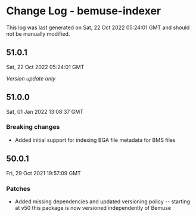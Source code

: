 # Change Log - bemuse-indexer

This log was last generated on Sat, 22 Oct 2022 05:24:01 GMT and should not be manually modified.

## 51.0.1
Sat, 22 Oct 2022 05:24:01 GMT

_Version update only_

## 51.0.0
Sat, 01 Jan 2022 13:08:37 GMT

### Breaking changes

- Added initial support for indexing BGA file metadata for BMS files

## 50.0.1
Fri, 29 Oct 2021 19:57:09 GMT

### Patches

- Added missing dependencies and updated versioning policy -- starting at v50 this package is now versioned independently of Bemuse

